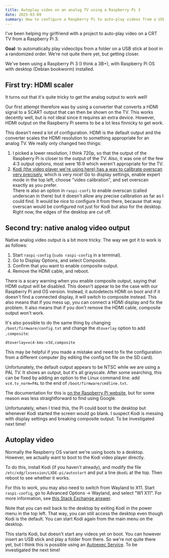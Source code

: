 ```yaml
---
title: Autoplay video on an analog TV using a Raspberry Pi 3
date: 2025-03-09
summary: How to configure a Raspberry Pi to auto-play videos from a USB stick, without needing any input. It's not yet entirely working as intended, but this is what I got working so far.
---
```


I've been helping my girlfriend with a project to auto-play video on a CRT TV from a Raspberry Pi 3.

**Goal**: to automatically play videoclips from a folder on a USB stick at boot in a randomized order. We're not quite there yet, but getting closer.

We've been using a Raspberry Pi 3 (I think a 3B+), with Raspberry Pi OS with desktop (Debian bookworm) installed.

## First try: HDMI scaler

It turns out that it's quite tricky to get the analog output to work well!

Our first attempt therefore was by using a converter that converts a HDMI signal to a SCART output that can then be shown on the TV. This works decently well, but is not ideal since it requires an extra device. However, HDMI output on the Raspberry Pi seems to be a lot less finnicky to get work.

This doesn't need a lot of configuration. HDMI is the default output and the converter scales the HDMI resolution to something appropriate for an analog TV. We really only changed two things:

 1. I picked a lower resolution, I think 720p, so that the output of the Raspberry Pi is closer to the output of the TV. Also, it was one of the few 4:3 output options, most were 16:9 which weren't appropriate for the TV.
 2. [Kodi (the video player we're using here) has a way to calibrate overscan very precisely](https://kodi.wiki/view/Settings/System/Display#Video_calibration), which is very nice! Go to display settings, enable expert mode in the top left, choose "video calibration", and set overscan exactly as you prefer.  
    There is also an option in `raspi-confi` to enable overscan (called underscan in there) but it doesn't allow any precise calibration as far as I could find. It would be nice to configure it from there, because that way overscan would be configured not just for Kodi but also for the desktop. Right now, the edges of the desktop are cut off.

## Second try: native analog video output

Native analog video output is a bit more tricky. The way we got it to work is as follows:

 1. Start `raspi-config` (`sudo raspi-config` in a terminal).
 2. Go to Display Options, and select Composite.
 3. Confirm that you want to enable composite output.
 4. Remove the HDMI cable, and reboot.

There is a scary warning when you enable composite output, saying that HDMI output will be disabled. This doesn't appear to be the case with our Raspberry Pi and OS version. Instead, it autodetects HDMI on boot and if it doesn't find a connected display, it will switch to composite instead. This also means that if you mess up, you can connect a HDMI display and fix the problem. It also means that if you don't remove the HDMI cable, composite output won't work.

It's also possible to do the same thing by changing `/boot/firmware/config.txt` and change the `dtoverlay` option to add `,composite`:

```
dtoverlay=vc4-kms-v3d,composite
```

This may be helpful if you made a mistake and need to fix the configuration from a different computer (by editing the config.txt file on the SD card).

Unfortunately, the default output appears to be NTSC while we are using a PAL TV. It shows an output, but it's all grayscale. After some searching, this can be fixed by adding an option to the Linux command line: add `vc4.tv_norm=PAL` to the end of `/boot/firmware/cmdline.txt`.

The documentation for this is [on the Raspberry Pi website](https://www.raspberrypi.com/documentation/computers/config_txt.html#composite-video-mode), but for some reason was less straightforward to find using Google.

Unfortunately, when I tried this, the Pi could boot to the desktop but whenever Kodi started the screen would go blank. I suspect Kodi is messing with display settings and breaking composite output. To be investigated next time!

## Autoplay video 

Normally the Raspberry OS variant we're using boots to a desktop. However, we actually want to boot to the Kodi video player directly.

To do this, install Kodi (if you haven't already), and modify the file `/etc/xdg/lxsession/LXDE-pi/autostart` and put a line `@kodi` at the top. Then reboot to see whether it works.

For this to work, you may also need to switch from Wayland to X11. Start `raspi-config`, go to Advanced Options -> Wayland, and select "W1 X11". For more information, see [this Stack Exchange answer](https://raspberrypi.stackexchange.com/questions/69003/how-to-autostart-kodi-at-boot/114597#114597).

Note that you can exit back to the desktop by exiting Kodi in the power menu in the top left. That way, you can still access the desktop even though Kodi is the default. You can start Kodi again from the main menu on the desktop.

This starts Kodi, but doesn't start any videos yet on boot. You can however insert an USB stick and play a folder from there. So we're not quite there yet, but I think this is possible using an [Autoexec Service](https://kodi.wiki/view/Autoexec_Service). To be investigated the next time!
